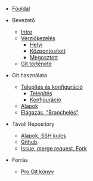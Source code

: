 - [Főoldal]()

- Bevezető

  - [Intro](intro/1_intro.md?id=intro)
  - [Verziókezelés](intro/2_versioning.md?id=verziókezelés)
    - [Helyi](intro/2_versioning.md?id=helyi)
    - [Központosított](intro/2_versioning.md?id=központosított)
    - [Megosztott](intro/2_versioning.md?id=megosztott)
  - [Git története](intro/3_history.md?id=git-története)

- Git használata

  - [Telepítés és konfiguráció](workshop/1_installation.md?id=telepítés-és-konfiguráció)
    - [Telepítés](workshop/1_installation.md?id=telepítés)
    - [Konfiguráció](workshop/1_installation.md?id=konfiguráció)
  - [Alapok](workshop/2_basics.md)
  - [Elágazás, "Branchelés"](workshop/3_branch.md)

- Távoli Repository

  - [Alapok, SSH kulcs](remote/1_basics.md)
  - [Github](remote/2_github.md)
  - [Issue, merge request, Fork](remote/3_issue_merge_fork.md)

- Forrás

  - [Pro Git könyv](https://git-scm.com/book/en/v2/)
